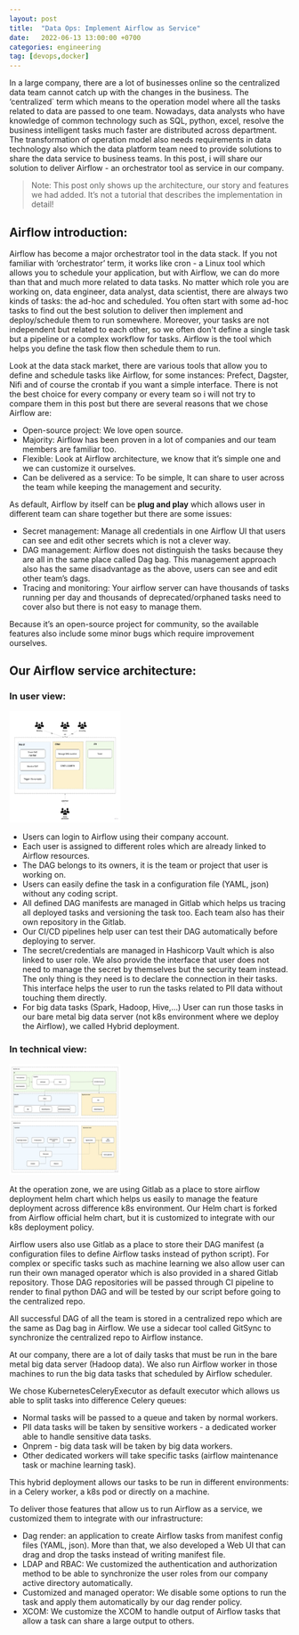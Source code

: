 ```yaml
---
layout: post
title:  "Data Ops: Implement Airflow as Service"
date:   2022-06-13 13:00:00 +0700
categories: engineering
tag: [devops,docker]
---
```


In a large company, there are a lot of businesses online so the centralized data team cannot catch up with the changes in the business. The ‘centralized` term which means to the operation model where all the tasks related to data are passed to one team. Nowadays, data analysts who have knowledge of common technology such as SQL, python, excel, resolve the business intelligent tasks much faster are distributed across department. The transformation of operation model also needs requirements in data technology also which the data platform team need to provide solutions to share the data service to business teams. In this post, i will share our solution to deliver Airflow - an orchestrator tool as service in our company.

> Note: This post only shows up the architecture, our story and features we had added. It’s not a tutorial that describes the implementation in detail!

## Airflow introduction:

Airflow has become a major orchestrator tool in the data stack. If you not familiar with ‘orchestrator’ term, it works like cron - a Linux tool which allows you to schedule your application, but with Airflow, we can do more than that and much more related to data tasks. No matter which role you are working on, data engineer, data analyst, data scientist, there are always two kinds of tasks: the ad-hoc and scheduled. You often start with some ad-hoc tasks to find out the best solution to deliver then implement and deploy/schedule them to run somewhere. Moreover, your tasks are not independent but related to each other, so we often don't define a single task but a pipeline or a complex workflow for tasks. Airflow is the tool which helps you define the task flow then schedule them to run.

Look at the data stack market, there are various tools that allow you to define and schedule tasks like Airflow, for some instances: Prefect, Dagster, Nifi and of course the crontab if you want a simple interface. There is not the best choice for every company or every team so i will not try to compare them in this post but there are several reasons that we chose Airflow are:

- Open-source project: We love open source.
- Majority: Airflow has been proven in a lot of companies and our team members are familiar too.
- Flexible: Look at Airflow architecture, we know that it’s simple one and we can customize it ourselves.
- Can be delivered as a service: To be simple, It can share to user across the team while keeping the management and security.

As default, Airflow by itself can be **plug and play** which allows user in different team can share together but there are some issues:

- Secret management: Manage all credentials in one Airflow UI that users can see and edit other secrets which is not a clever way.
- DAG management: Airflow does not distinguish the tasks because they are all in the same place called Dag bag. This management approach also has the same disadvantage as the above, users can see and edit other team’s dags.
- Tracing and monitoring: Your airflow server can have thousands of tasks running per day and thousands of deprecated/orphaned tasks need to cover also but there is not easy to manage them.

Because it’s an open-source project for community, so the available features also include some minor bugs which require improvement ourselves.


## Our Airflow service architecture:

### In user view:

<img src="/images/self-service-airflow/user-view.png" width="200" height="200" class="align-center"/>

- Users can login to Airflow using their company account.
- Each user is assigned to different roles which are already linked to Airflow resources.
- The DAG belongs to its owners, it is the team or project that user is working on.
- Users can easily define the task in a configuration file (YAML, json) without any coding script.
- All defined DAG manifests are managed in Gitlab which helps us tracing all deployed tasks and versioning the task too. Each team also has their own repository in the Gitlab.
- Our CI/CD pipelines help user can test their DAG automatically before deploying to server.
- The secret/credentials are managed in Hashicorp Vault which is also linked to user role. We also provide the interface that user does not need to manage the secret by themselves but the security team instead. The only thing is they need is to declare the connection in their tasks. This interface helps the user to run the tasks related to PII data without touching them directly.
- For big data tasks (Spark, Hadoop, Hive,…) User can run those tasks in our bare metal big data server (not k8s environment where we deploy the Airflow), we called Hybrid deployment.

### In technical view:

<img src="/images/self-service-airflow/airflow-architecture.png" width="200" height="200" class="align-center"/>

At the operation zone, we are using Gitlab as a place to store airflow deployment helm chart which helps us easily to manage the feature deployment across difference k8s environment. Our Helm chart is forked from Airflow official helm chart, but it is customized to integrate with our k8s deployment policy.

Airflow users also use Gitlab as a place to store their DAG manifest (a configuration files to define Airflow tasks instead of python script). For complex or specific tasks such as machine learning we also allow user can run their own managed operator which is also provided in a shared Gitlab repository. Those DAG repositories will be passed through CI pipeline to render to final python DAG and will be tested by our script before going to the centralized repo.

All successful DAG of all the team is stored in a centralized repo which are the same as Dag bag in Airflow. We use a sidecar tool called GitSync to synchronize the centralized repo to Airflow instance.

At our company, there are a lot of daily tasks that must be run in the bare metal big data server (Hadoop data). We also run Airflow worker in those machines to run the big data tasks that scheduled by Airflow scheduler.

We chose KubernetesCeleryExecutor as default executor which allows us able to split tasks into difference Celery queues:

- Normal tasks will be passed to a queue and taken by normal workers.
- PII data tasks will be taken by sensitive workers - a dedicated worker able to handle sensitive data tasks.
- Onprem - big data task will be taken by big data workers.
- Other dedicated workers will take specific tasks (airflow maintenance task or machine learning task).

This hybrid deployment allows our tasks to be run in different environments: in a Celery worker, a k8s pod or directly on a machine.

To deliver those features that allow us to run Airflow as a service, we customized them to integrate with our infrastructure:

- Dag render: an application to create Airflow tasks from manifest config files (YAML, json). More than that, we also developed a Web UI that can drag and drop the tasks instead of writing manifest file.
- LDAP and RBAC: We customized the authentication and authorization method to be able to synchronize the user roles from our company active directory automatically.
- Customized and managed operator: We disable some options to run the task and apply them automatically by our dag render policy.
- XCOM: We customize the XCOM to handle output of Airflow tasks that allow a task can share a large output to others.
